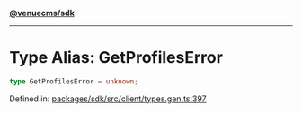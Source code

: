 [**@venuecms/sdk**](../Index.md)

***

# Type Alias: GetProfilesError

```ts
type GetProfilesError = unknown;
```

Defined in: [packages/sdk/src/client/types.gen.ts:397](https://github.com/venuecms/sdk/blob/9b35c3f75ba3cd0722f50bc82d98f2f4dd56e037/packages/sdk/src/client/types.gen.ts#L397)
